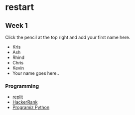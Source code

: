 # restart

## Week 1

Click the pencil at the top right and add your first name here.

* Kris
* Ash
* Rhind
* Chris
* Kevin
* Your name goes here..


### Programming

* [replit](https://replit.com)
* [HackerRank](https://hackerrank.com)
* [Programiz Python](https://www.programiz.com/python-programming)
